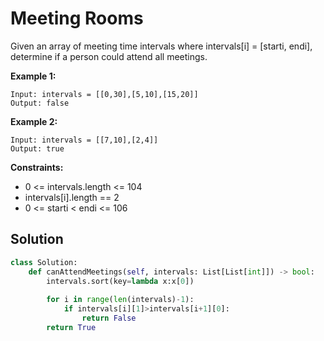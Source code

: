 <h1>Meeting Rooms</h1>

<p>
Given an array of meeting time intervals where intervals[i] = [starti, endi], determine if a person could attend all meetings.

<b>Example 1:</b>

    Input: intervals = [[0,30],[5,10],[15,20]]
    Output: false
    
<b>Example 2:</b>

    Input: intervals = [[7,10],[2,4]]
    Output: true

<b>Constraints:</b>

- 0 <= intervals.length <= 104
- intervals[i].length == 2
- 0 <= starti < endi <= 106

<h2>Solution</h2>

```python
class Solution:
    def canAttendMeetings(self, intervals: List[List[int]]) -> bool:
        intervals.sort(key=lambda x:x[0])
        
        for i in range(len(intervals)-1):
            if intervals[i][1]>intervals[i+1][0]:
                return False
        return True
```
